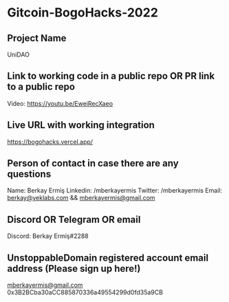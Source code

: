 # Gitcoin-BogoHacks-2022

## Project Name

UniDAO

## Link to working code in a public repo OR PR link to a public repo

Video: https://youtu.be/EweiRecXaeo

## Live URL with working integration

https://bogohacks.vercel.app/

## Person of contact in case there are any questions

Name: Berkay Ermiş
Linkedin: /mberkayermis
Twitter: /mberkayermis
Email: berkay@yeklabs.com && mberkayermis@gmail.com

## Discord OR Telegram OR email

Discord: Berkay Ermiş#2288

## UnstoppableDomain registered account email address (Please sign up here!)

mberkayermis@gmail.com
0x3B2BCba30aCC885870336a49554299d0fd35a9CB
